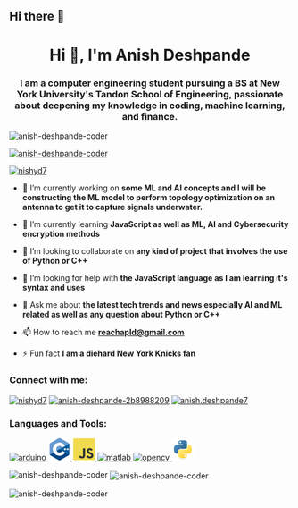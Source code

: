 ## Hi there 👋

<h1 align="center">Hi 👋, I'm Anish Deshpande</h1>
<h3 align="center">I am a computer engineering student pursuing a BS at New York University's Tandon School of Engineering, passionate about deepening my knowledge in coding, machine learning, and finance.</h3>

<p align="left"> <img src="https://komarev.com/ghpvc/?username=anish-deshpande-coder&label=Profile%20views&color=0e75b6&style=flat" alt="anish-deshpande-coder" /> </p>

<p align="left"> <a href="https://github.com/ryo-ma/github-profile-trophy"><img src="https://github-profile-trophy.vercel.app/?username=anish-deshpande-coder" alt="anish-deshpande-coder" /></a> </p>

<p align="left"> <a href="https://twitter.com/nishyd7" target="blank"><img src="https://img.shields.io/twitter/follow/nishyd7?logo=twitter&style=for-the-badge" alt="nishyd7" /></a> </p>

- 🔭 I’m currently working on **some ML and AI concepts and I will be constructing the ML model to perform topology optimization on an antenna to get it to capture signals underwater.**

- 🌱 I’m currently learning **JavaScript as well as ML, AI and Cybersecurity encryption methods**

- 👯 I’m looking to collaborate on **any kind of project that involves the use of Python or C++**

- 🤝 I’m looking for help with **the JavaScript language as I am learning it's syntax and uses**

- 💬 Ask me about **the latest tech trends and news especially AI and ML related as well as any question about Python or C++**

- 📫 How to reach me **reachapld@gmail.com**

- ⚡ Fun fact **I am a diehard New York Knicks fan**

<h3 align="left">Connect with me:</h3>
<p align="left">
<a href="https://twitter.com/nishyd7" target="blank"><img align="center" src="https://raw.githubusercontent.com/rahuldkjain/github-profile-readme-generator/master/src/images/icons/Social/twitter.svg" alt="nishyd7" height="30" width="40" /></a>
<a href="https://linkedin.com/in/anish-deshpande-2b8988209" target="blank"><img align="center" src="https://raw.githubusercontent.com/rahuldkjain/github-profile-readme-generator/master/src/images/icons/Social/linked-in-alt.svg" alt="anish-deshpande-2b8988209" height="30" width="40" /></a>
<a href="https://instagram.com/anish.deshpande7" target="blank"><img align="center" src="https://raw.githubusercontent.com/rahuldkjain/github-profile-readme-generator/master/src/images/icons/Social/instagram.svg" alt="anish.deshpande7" height="30" width="40" /></a>
</p>

<h3 align="left">Languages and Tools:</h3>
<p align="left"> <a href="https://www.arduino.cc/" target="_blank" rel="noreferrer"> <img src="https://cdn.worldvectorlogo.com/logos/arduino-1.svg" alt="arduino" width="40" height="40"/> </a> <a href="https://www.w3schools.com/cpp/" target="_blank" rel="noreferrer"> <img src="https://raw.githubusercontent.com/devicons/devicon/master/icons/cplusplus/cplusplus-original.svg" alt="cplusplus" width="40" height="40"/> </a> <a href="https://developer.mozilla.org/en-US/docs/Web/JavaScript" target="_blank" rel="noreferrer"> <img src="https://raw.githubusercontent.com/devicons/devicon/master/icons/javascript/javascript-original.svg" alt="javascript" width="40" height="40"/> </a> <a href="https://www.mathworks.com/" target="_blank" rel="noreferrer"> <img src="https://upload.wikimedia.org/wikipedia/commons/2/21/Matlab_Logo.png" alt="matlab" width="40" height="40"/> </a> <a href="https://opencv.org/" target="_blank" rel="noreferrer"> <img src="https://www.vectorlogo.zone/logos/opencv/opencv-icon.svg" alt="opencv" width="40" height="40"/> </a> <a href="https://www.python.org" target="_blank" rel="noreferrer"> <img src="https://raw.githubusercontent.com/devicons/devicon/master/icons/python/python-original.svg" alt="python" width="40" height="40"/> </a> </p>

<p><img align="left" src="https://github-readme-stats.vercel.app/api/top-langs?username=anish-deshpande-coder&show_icons=true&locale=en&layout=compact" alt="anish-deshpande-coder" /></p>

<p>&nbsp;<img align="center" src="https://github-readme-stats.vercel.app/api?username=anish-deshpande-coder&show_icons=true&locale=en" alt="anish-deshpande-coder" /></p>

<p><img align="center" src="https://github-readme-streak-stats.herokuapp.com/?user=anish-deshpande-coder&" alt="anish-deshpande-coder" /></p>
